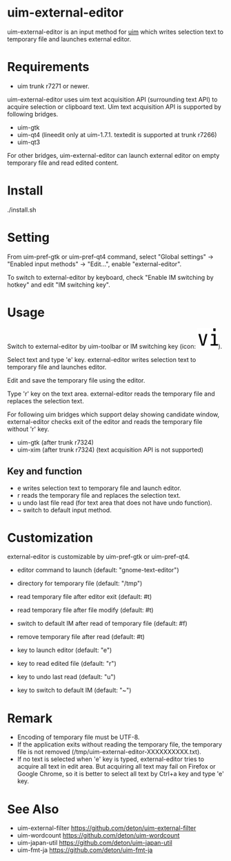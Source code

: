 uim-external-editor
===================

uim-external-editor is an input method for [uim](http://code.google.com/p/uim/)
which writes selection text to temporary file and launches external editor.

Requirements
============

  * uim trunk r7271 or newer.

uim-external-editor uses uim text acquisition API (surrounding text API)
to acquire selection or clipboard text.
Uim text acquisition API is supported by following bridges.

  * uim-gtk
  * uim-qt4 (lineedit only at uim-1.7.1. textedit is supported at trunk r7266)
  * uim-qt3

For other bridges, uim-external-editor can launch external editor
on empty temporary file and read edited content.

Install
=======

./install.sh

Setting
=======

From uim-pref-gtk or uim-pref-qt4 command,
select "Global settings" -> "Enabled input methods" -> "Edit...",
enable "external-editor".

To switch to external-editor by keyboard,
check "Enable IM switching by hotkey" and edit "IM switching key".

Usage
=====

Switch to external-editor by uim-toolbar or IM switching key
(icon: ![icon](https://github.com/deton/uim-external-editor/raw/master/pixmaps/external-editor.png)).

Select text and type 'e' key.
external-editor writes selection text to temporary file and launches editor.

Edit and save the temporary file using the editor.

Type 'r' key on the text area.
external-editor reads the temporary file and replaces the selection text.

For following uim bridges which support delay showing candidate window,
external-editor checks exit of the editor and reads the temporary file
without 'r' key.

  * uim-gtk (after trunk r7324)
  * uim-xim (after trunk r7324) (text acquisition API is not supported)

Key and function
----------------

* e  writes selection text to temporary file and launch editor.
* r  reads the temporary file and replaces the selection text.
* u  undo last file read (for text area that does not have undo function).
* ~  switch to default input method.

Customization
=============

external-editor is customizable by uim-pref-gtk or uim-pref-qt4.

* editor command to launch (default: "gnome-text-editor")
* directory for temporary file (default: "/tmp")
* read temporary file after editor exit (default: #t)
* read temporary file after file modify (default: #t)
* switch to default IM after read of temporary file (default: #f)
* remove temporary file after read (default: #t)

* key to launch editor (default: "e")
* key to read edited file (default: "r")
* key to undo last read (default: "u")
* key to switch to default IM (default: "~")

Remark
======

* Encoding of temporary file must be UTF-8.
* If the application exits without reading the temporary file,
  the temporary file is not removed (/tmp/uim-external-editor-XXXXXXXXXX.txt).
* If no text is selected when 'e' key is typed,
  external-editor tries to acquire all text in edit area.
  But acquiring all text may fail on Firefox or Google Chrome,
  so it is better to select all text by Ctrl+a key and type 'e' key.

See Also
========

* uim-external-filter https://github.com/deton/uim-external-filter
* uim-wordcount https://github.com/deton/uim-wordcount
* uim-japan-util https://github.com/deton/uim-japan-util
* uim-fmt-ja https://github.com/deton/uim-fmt-ja

